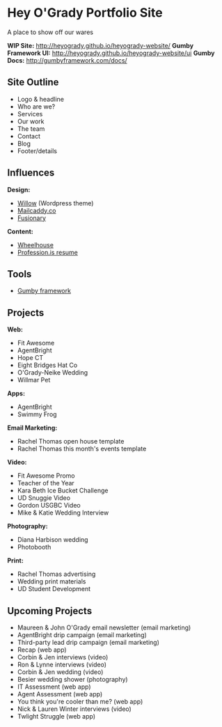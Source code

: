 Hey O'Grady Portfolio Site
==========================
A place to show off our wares

**WIP Site:** http://heyogrady.github.io/heyogrady-website/
**Gumby Framework UI:** http://heyogrady.github.io/heyogrady-website/ui
**Gumby Docs:** http://gumbyframework.com/docs/

Site Outline
------------

* Logo & headline
* Who are we?
* Services
* Our work
* The team
* Contact
* Blog
* Footer/details

Influences
----------

**Design:**
* [Willow](http://themeforest.net/item/willow-a-one-page-multipurpose-theme/full_screen_preview/7718163) (Wordpress theme)
* [Mailcaddy.co](https://mailcaddy.co/)
* [Fusionary](http://fusionary.com/)

**Content:**
* [Wheelhouse](http://inwheelhouse.com/)
* [Profession.is resume](http://wentin.github.io/profession.is/#/edit/anonymous:-JlRMc7O7JffXpcZixoS)

Tools
-----

* [Gumby framework](http://gumbyframework.com/)

Projects
--------

**Web:**
* Fit Awesome
* AgentBright
* Hope CT
* Eight Bridges Hat Co
* O'Grady-Neike Wedding
* Willmar Pet

**Apps:**
* AgentBright
* Swimmy Frog

**Email Marketing:**
* Rachel Thomas open house template
* Rachel Thomas this month's events template

**Video:**
* Fit Awesome Promo
* Teacher of the Year
* Kara Beth Ice Bucket Challenge
* UD Snuggie Video
* Gordon USGBC Video
* Mike & Katie Wedding Interview

**Photography:**
* Diana Harbison wedding
* Photobooth

**Print:**
* Rachel Thomas advertising
* Wedding print materials
* UD Student Development

Upcoming Projects
-----------------

* Maureen & John O'Grady email newsletter (email marketing)
* AgentBright drip campaign (email marketing)
* Third-party lead drip campaign (email marketing)
* Recap (web app)
* Corbin & Jen interviews (video)
* Ron & Lynne interviews (video)
* Corbin & Jen wedding (video)
* Besier wedding shower (photography)
* IT Assessment (web app)
* Agent Assessment (web app)
* You think you're cooler than me? (web app)
* Nick & Lauren Winter interviews (video)
* Twlight Struggle (web app)
